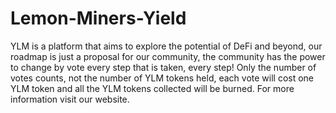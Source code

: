# Lemon-Miners-Yield

YLM is a platform that aims to explore the potential of DeFi and beyond,  our roadmap is just a proposal for our community, the community has the power to change by vote every step that is taken, every step! Only the number of votes counts, not the number of YLM tokens held, each vote will cost one YLM token and all the YLM tokens collected will be burned.  For more information visit our website.

